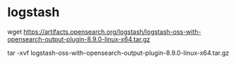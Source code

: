

# logstash
wget https://artifacts.opensearch.org/logstash/logstash-oss-with-opensearch-output-plugin-8.9.0-linux-x64.tar.gz

tar -xvf logstash-oss-with-opensearch-output-plugin-8.9.0-linux-x64.tar.gz

